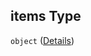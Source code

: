 ## items Type

`object` ([Details](generic-properties-root-addrename-indie-company-properties-rename-an-indie-company-items.md))
